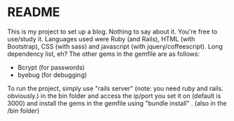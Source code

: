 # README

This is my project to set up a blog. Nothing to say about it. You're free to use/study it.
Languages used were Ruby (and Rails), HTML (with Bootstrap), CSS (with sass)
and javascript (with jquery/coffeescript). Long dependency list, eh?
The other gems in the gemfile are as follows:

 * Bcrypt (for passwords)
 * byebug (for debugging)
 
 To run the project, simply use "rails server" (note: you need ruby and rails. obviously.) in the bin folder and
 access the ip/port you set it on (default is 3000) and install the gems in the gemfile using "bundle install"
 . (also in the /bin folder)
